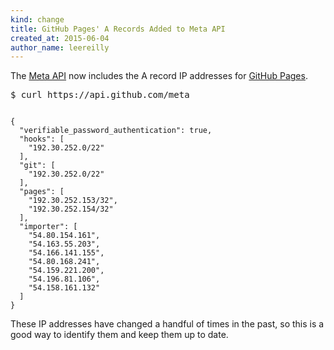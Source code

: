 ```yaml
---
kind: change
title: GitHub Pages' A Records Added to Meta API
created_at: 2015-06-04
author_name: leereilly
---
```


The [Meta API](https://developer.github.com/v3/meta/) now includes the A record IP addresses for [GitHub Pages](https://pages.github.com/).

<pre class="terminal">
$ curl https://api.github.com/meta
</pre>

<pre><code class="language-javascript">
{
  "verifiable_password_authentication": true,
  "hooks": [
    "192.30.252.0/22"
  ],
  "git": [
    "192.30.252.0/22"
  ],
  "pages": [
    "192.30.252.153/32",
    "192.30.252.154/32"
  ],
  "importer": [
    "54.80.154.161",
    "54.163.55.203",
    "54.166.141.155",
    "54.80.168.241",
    "54.159.221.200",
    "54.196.81.106",
    "54.158.161.132"
  ]
}
</code></pre>

These IP addresses have changed a handful of times in the past, so this is a good way to identify them and keep them up to date.
